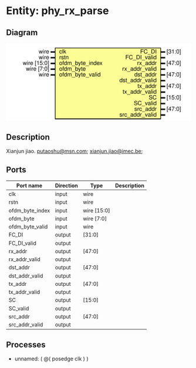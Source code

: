 # Entity: phy_rx_parse

## Diagram

![Diagram](phy_rx_parse.svg "Diagram")
## Description

Xianjun jiao. putaoshu@msn.com; xianjun.jiao@imec.be;
 
## Ports

| Port name       | Direction | Type        | Description |
| --------------- | --------- | ----------- | ----------- |
| clk             | input     | wire        |             |
| rstn            | input     | wire        |             |
| ofdm_byte_index | input     | wire [15:0] |             |
| ofdm_byte       | input     | wire [7:0]  |             |
| ofdm_byte_valid | input     | wire        |             |
| FC_DI           | output    | [31:0]      |             |
| FC_DI_valid     | output    |             |             |
| rx_addr         | output    | [47:0]      |             |
| rx_addr_valid   | output    |             |             |
| dst_addr        | output    | [47:0]      |             |
| dst_addr_valid  | output    |             |             |
| tx_addr         | output    | [47:0]      |             |
| tx_addr_valid   | output    |             |             |
| SC              | output    | [15:0]      |             |
| SC_valid        | output    |             |             |
| src_addr        | output    | [47:0]      |             |
| src_addr_valid  | output    |             |             |
## Processes
- unnamed: ( @( posedge clk ) )

